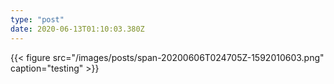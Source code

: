 ```yaml
---
type: "post"
date: 2020-06-13T01:10:03.380Z
---
```


{{< figure src="/images/posts/span-20200606T024705Z-1592010603.png" caption="testing" >}}